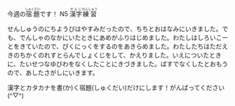今週の<ruby>宿題<rt>しゅくだい</rt></ruby>です！
N5 <ruby>漢字<rt>かんじ</rt></ruby><ruby>練習<rt>れんしゅう</rt></ruby>

せんしゅうのにちようびはやすみだったので、ちちとおはなみにいきました。でも、でんしゃのなかにいたときにあめがふりはじめました。わたしはしろいこーとをきていたので、ぴくにっくをするのをあきらめました。わたしたちはただえきのちかくのれすとらんでしょくじをして、かえりました。いえについたときに、たいせつなゆびわをなくしたことにきづきました。ばすでなくしたとおもうので、あしたさがしにいきます。

漢字とカタカナを書(か)く宿題(しゅくだい)だけにします！がんばってください(^▽^)